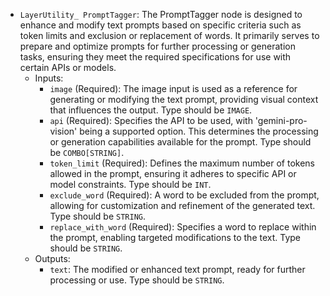- `LayerUtility_ PromptTagger`: The PromptTagger node is designed to enhance and modify text prompts based on specific criteria such as token limits and exclusion or replacement of words. It primarily serves to prepare and optimize prompts for further processing or generation tasks, ensuring they meet the required specifications for use with certain APIs or models.
    - Inputs:
        - `image` (Required): The image input is used as a reference for generating or modifying the text prompt, providing visual context that influences the output. Type should be `IMAGE`.
        - `api` (Required): Specifies the API to be used, with 'gemini-pro-vision' being a supported option. This determines the processing or generation capabilities available for the prompt. Type should be `COMBO[STRING]`.
        - `token_limit` (Required): Defines the maximum number of tokens allowed in the prompt, ensuring it adheres to specific API or model constraints. Type should be `INT`.
        - `exclude_word` (Required): A word to be excluded from the prompt, allowing for customization and refinement of the generated text. Type should be `STRING`.
        - `replace_with_word` (Required): Specifies a word to replace within the prompt, enabling targeted modifications to the text. Type should be `STRING`.
    - Outputs:
        - `text`: The modified or enhanced text prompt, ready for further processing or use. Type should be `STRING`.
